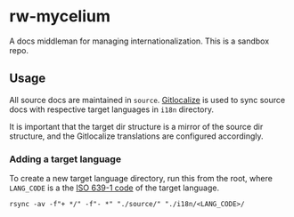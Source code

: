# rw-mycelium

A docs middleman for managing internationalization. This is a sandbox repo.

## Usage

All source docs are maintained in `source`. [Gitlocalize](https://gitlocalize.com/) is used to sync source docs with respective target languages in `i18n` directory.

It is important that the target dir structure is a mirror of the source dir structure, and the Gitlocalize translations are configured accordingly.

### Adding a target language

To create a new target language directory, run this from the root, where `LANG_CODE` is a the [ISO 639-1 code](https://en.wikipedia.org/wiki/List_of_ISO_639-1_codes) of the target language.

```
rsync -av -f"+ */" -f"- *" "./source/" "./i18n/<LANG_CODE>/
```
